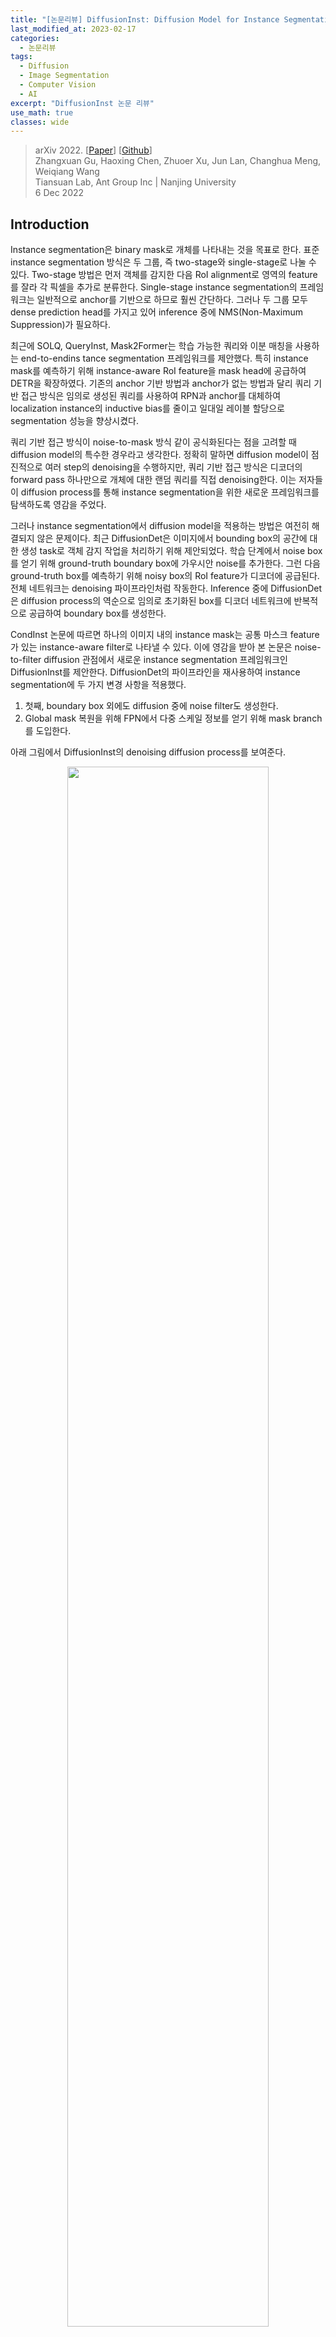 ```yaml
---
title: "[논문리뷰] DiffusionInst: Diffusion Model for Instance Segmentation"
last_modified_at: 2023-02-17
categories:
  - 논문리뷰
tags:
  - Diffusion
  - Image Segmentation
  - Computer Vision
  - AI
excerpt: "DiffusionInst 논문 리뷰"
use_math: true
classes: wide
---
```


> arXiv 2022. [[Paper](https://arxiv.org/abs/2212.02773)] [[Github](https://github.com/chenhaoxing/DiffusionInst)]  
> Zhangxuan Gu, Haoxing Chen, Zhuoer Xu, Jun Lan, Changhua Meng, Weiqiang Wang  
> Tiansuan Lab, Ant Group Inc | Nanjing University  
> 6 Dec 2022  

## Introduction
Instance segmentation은 binary mask로 개체를 나타내는 것을 목표로 한다. 표준 instance segmentation 방식은 두 그룹, 즉 two-stage와 single-stage로 나눌 수 있다. Two-stage 방법은 먼저 객체를 감지한 다음 RoI alignment로 영역의 feature를 잘라 각 픽셀을 추가로 분류한다. Single-stage instance segmentation의 프레임워크는 일반적으로 anchor를 기반으로 하므로 훨씬 간단하다. 그러나 두 그룹 모두 dense prediction head를 가지고 있어 inference 중에 NMS(Non-Maximum Suppression)가 필요하다.

최근에 SOLQ, QueryInst, Mask2Former는 학습 가능한 쿼리와 이분 매칭을 사용하는 end-to-endins tance segmentation 프레임워크를 제안했다. 특히 instance mask를 예측하기 위해 instance-aware RoI feature을 mask head에 공급하여 DETR을 확장하였다. 기존의 anchor 기반 방법과 anchor가 없는 방법과 달리 쿼리 기반 접근 방식은 임의로 생성된 쿼리를 사용하여 RPN과 anchor를 대체하여 localization instance의 inductive bias를 줄이고 일대일 레이블 할당으로 segmentation 성능을 향상시켰다.

쿼리 기반 접근 방식이 noise-to-mask 방식 같이 공식화된다는 점을 고려할 때 diffusion model의 특수한 경우라고 생각한다. 정확히 말하면 diffusion model이 점진적으로 여러 step의 denoising을 수행하지만, 쿼리 기반 접근 방식은 디코더의 forward pass 하나만으로 개체에 대한 랜덤 쿼리를 직접 denoising한다. 이는 저자들이 diffusion process를 통해 instance segmentation을 위한 새로운 프레임워크를 탐색하도록 영감을 주었다. 

그러나 instance segmentation에서 diffusion model을 적용하는 방법은 여전히 해결되지 않은 문제이다. 최근 DiffusionDet은 이미지에서 bounding box의 공간에 대한 생성 task로 객체 감지 작업을 처리하기 위해 제안되었다. 학습 단계에서 noise box를 얻기 위해 ground-truth boundary box에 가우시안 noise를 추가한다. 그런 다음 ground-truth box를 예측하기 위해 noisy box의 RoI feature가 디코더에 공급된다. 전체 네트워크는 denoising 파이프라인처럼 작동한다. Inference 중에 DiffusionDet은 diffusion process의 역순으로 임의로 초기화된 box를 디코더 네트워크에 반복적으로 공급하여 boundary box를 생성한다. 

CondInst 논문에 따르면 하나의 이미지 내의 instance mask는 공통 마스크 feature가 있는 instance-aware filter로 나타낼 수 있다. 이에 영감을 받아 본 논문은 noise-to-filter diffusion 관점에서 새로운 instance segmentation 프레임워크인 DiffusionInst를 제안한다. DiffusionDet의 파이프라인을 재사용하여 instance segmentation에 두 가지 변경 사항을 적용했다. 

1. 첫째, boundary box 외에도 diffusion 중에 noise filter도 생성한다.
2. Global mask 복원을 위해 FPN에서 다중 스케일 정보를 얻기 위해 mask branch를 도입한다. 

아래 그림에서 DiffusionInst의 denoising diffusion process를 보여준다.

<center><img src='{{"/assets/img/diffusioninst/diffusioninst-fig1.webp" | relative_url}}' width="80%"></center>
<br>
Multi-step inference를 수행하는 능력 외의 또 다른 장점은 noisy라게 생성된 필터가 무작위로 선택된 시간 $$t \in \{0, 1, \cdots, T\}$$에 따라 다른 분포의 noise를 포함할 수 있다는 것이다. 경우에 따라 $T$ denoising step는 $T$개의 다른 분포의 noise로 볼 수 있으며, 이는 학습의 어려움을 크게 증가시키고 모델 견고성과 성능에 크게 기여한다. 

## Methodology
### 1. Preliminaries
#### Diffusion Model
최근 diffusion model은 일반적으로 2개의 Markov chain을 사용한다. 하나는 이미지에 noise를 더하는 forward chain이고, 다른 하나는 noise를 제거하여 이미지를 복원하는 reverse chain이다. 데이터 분포 $x_0 \sim q(x_0)$가 주어지면 $t$에서의 forward process를 $q(x_t \vert x_{t-1})$로 정의한다. 이 process는 점진적으로 가우시안 noise를 분산 schedule에 따라 데이터에 추가한다.

$$
\begin{equation}
q(x_t \vert x_{t-1}) = \mathcal{N} (x_t; \sqrt{1 - \beta_t} x_{t-1}, \beta_t I)
\end{equation}
$$

$x_0$가 주어지면 $\epsilon \sim \mathcal{N}(0,I)$을 샘플링하여 $x_t$의 샘플을 쉽게 얻을 수 있다. 

$$
\begin{equation}
x_t = \sqrt{\vphantom{1} \bar{\alpha}_t} x_0 + \sqrt{1 - \bar{\alpha}_t} \epsilon, \quad \quad \bar{\alpha}_t = \prod_{s=0}^t (1 - \beta_s)
\end{equation}
$$

신경망은 서로 다른 $$t \in \{1, \cdots, T\}$$에 대하여 $x_t$에서 $x_0$를 예측하도록 학습된다. Inference 시에는 random noise $x_T$에서 시작하여 반복적으로 reverse chain을 적용하여 $x_0$를 얻는다. 

#### DiffusionDet
Object detection task의 첫 번째 diffusion model이다. 데이터 샘플은 bounding box의 집합 $x_0 = b$이고, $b \in \mathbb{R}^{N \times 4}$는 $N$개의 box로 이루어진 집합이다. 

학습 중에는 먼저 diffusion process를 구성한 뒤 이 process를 reverse한다. 원래 ground-truth box에 추가로 box를 padding하면 모델이 고정된 수의 instance box를 처리할 수 있다. Set prediction loss는 레이블 할당 전략으로 optimal transport assignment을 사용하여 전체 DiffusionDet를 최적화하는 데 활용된다. 

DiffusionDet의 inference 과정은 추가로 DDIM을 사용하여 다음 step을 위한 box를 복원한다. 

### 2. Mask Representation
Instance는 일반적으로 binary mask로 표시된다. 그러나 PolarMask와 BlendMask에 따르면 instance mask에 대한 다양한 표현 방법이 있다. 예를 들어 PolarMask는 극좌표를 사용하여 instance mask를 공식화한다. 360도를 36방향으로 나누어 중심점에서 36차원 벡터로 하나의 마스크를 나타내며 각 값은 반직선 길이를 나타낸다. 경우에 따라 상자(4차원 벡터)가 매우 거친 마스크로 보일 수도 있다. 

결과적으로 dynamic mask head를 사용하여 CondInst를 따르는 instance mask를 나타낸다. 구체적으로 instance mask는 mask branch와 instance별 필터 $\theta \in \mathbb{R}^d$에서 instance에 구애받지 않는 mask feature map $F_{mask}$를 convolution하여 생성할 수 있으며 다음과 같이 계산된다.

$$
\begin{equation}
m = \phi (F_{mask}; \theta)
\end{equation}
$$

$F_{mask}$는 FPN feature $$\{P_3, P_4, P_5\}$$로 이루어진 multi-scale fused feature map이다. $m \in \mathbb{R}^{H \times W}$는 예측된 binary mask이다. $\phi$는 mask head를 나타내며 필터 $\theta$를 가중치로 하는 3개의 1$\times$1 convolutional layer로 구성된다. 

Diffusion process에서 instance mask를 나타내기 위해 필터를 사용하면 두 가지 이점이 있다. 하나는 전체 마스크에 대한 random noise를 직접 제거하는 것이므로 벡터보다 훨씬 더 복잡하다. DiffusionDet은 noise-to-box 세팅에서 놀라운 결과를 보여주었지만, noise-to-box의 성공으로 noise-to-filter 프로세스를 제안하는 것은 자연스럽다. 

또 다른 이점은 광범위하게 사용되는 box-to-mask 예측 방식, 즉 RoI feature를 local mask로 디코딩하는 것을 global mask 예측을 위한 dynamic mask head로 대체한다는 것이다. Boundary box와 달리 instance box는 instance 가장자리에 대한 더 높은 요구 사항으로 인해 더 큰 receptive field가 필요하다. RoI feature는 일반적으로 instance 가장자리의 디테일이 모두 누락된 크기의 다운샘플링된 feature map에서 잘린다. 이를 위해 마스크를 필터와 multi-scale feature의 조합으로 표현하면 만족스러운 instance segmentation 성능으로 DiffusionInst를 구축하는 데 도움이 될 수 있다. 

### 3. DiffusionInst
위와 같은 CondInst의 마스크 표현 방법을 사용하면 DiffusionInst의 데이터 샘플을 instance segmentation을 위한 필터 $x_0 = \theta$로 간주할 수 있다. DiffusionInst의 전체 프레임워크는 아래 그림에 설명되어 있다. 

<center><img src='{{"/assets/img/diffusioninst/diffusioninst-fig2.webp" | relative_url}}' width="80%"></center>
<br>
전체 아키텍처는 주로 다음 구성 요소를 포함한다. 

1. CNN (ex. ResNet-50)이나 Swin (ex. Swin-B) backbone을 사용하여 FPN으로 컴팩트한 visual feature 표현을 추출한다. 
2. FPN으로부터 여러 스케일 정보를 융합하기 위해 mask branch가 활용되며, 이는 mask feature $F_{mask} \in \mathbb{R}^{c \times H/4 \times W/4}$를 출력한다. 

이 두 구성 요소는 인코더처럼 작동하며, 입력 이미지는 feature 추출을 위해 한 번만 전달한다. 

3. 디코더의 경우 필터와 연결된 noisy한 boundary box 집합을 입력으로 사용하여 denoising process로 box와 필터를 정제한다. 이 구성 요소는 DiffusionDet에서 빌려온 것이며 반복적으로 호출할 수 있다.
4. Mask feature $F_{mask}$와 denoising 필터를 사용하여 instance mask를 재구성한다. DiffusionDet과 마찬가지로 boundary box에 최적화 대상을 유지하지만 더 나은 이해를 위해 생략한다.

#### Training
학습하는 동안 해당 boundary box에 의존하는 ground-truth에서 noise 필터로의 diffusion process를 구성하는 경향이 있다. Noise를 추가한 후 모델을 학습시켜 이 process를 reverse한다. 입력 이미지에 $N$개의 instacne mask $(m^{gt} \in \mathbb{R}^{N \times H \times W})$가 있다고 가정하면 분할해야 한다. 이 ground-truth box를 noisy한 box로 만들기 위해 시간 $t$를 랜덤하게 선택한다. 학습을 위한 noisy한 instance 필터도 noisy한 box feature와 하나의 fully-connected layer $\eta$로 생성된다. Ground-truth padding과 손상에 대한 디테일은 DiffusionDet에서 찾을 수 있다. 결론적으로 예측된 instance mask를 다음과 같이 얻을 수 있다 (디코더의 denoising process는 $f(b, t)$로 표시됨).

$$
\begin{aligned}
b_t & = \sqrt{\vphantom{1} \bar{\alpha}_t} b_0^{gt} + \sqrt{1 - \bar{\alpha}_t} \epsilon \\
\theta_0 & = \eta (f(b_t, t)) \\
m & = \phi (F_{mask}; \theta_0)
\end{aligned}
$$

CondInst에서 사용한 dice loss를 함께 사용하여 다음과 같은 목적 함수를 얻을 수 있다.

$$
\begin{equation}
L_{overall} = L_{det} + \lambda L_{dice} (m, m^{gt})
\end{equation}
$$

$L_{det}$는 DiffusionDet의 loss이고 $\lambda = 5$로 두어 두 loss의 균형을 맞춘다. DiffusionDet을 따라 여러 디코더 단계에서 여러 supervision을 수행한다. 

#### Inference
DiffusionDet의 inference 파이프라인은 noise에서 instance 필터로의 denoising sampling process이다. 가우시안 분포에서 샘플링한 $b_T$에서 시작하여 모델은 점진적으로 예측을 정제한다. 

$$
\begin{aligned}
b_0 & = f(\cdots (f(b_{T-s}, T-s))), \quad s = \{0, \cdots, T\} \\
\theta_0 & = \eta (b_0) \\
m & = \phi (F_{mask}; \theta_0)
\end{aligned}
$$

DiffusionDet과 같이 본 논문의 모델도 DDIM을 사용한다. 

### 4. Discussion
Diffusion model을 instacne segmentation task에 성공적으로 도입했지만 일부 측면은 여전히 개선이 필요하다. 

1. Ground-truth 필터를 얻기 어렵기 때문에 noise-to-filter 프로세스가 여전히 boundary box에 의존한다. 저자들은 앞으로의 연구에서 boundary box의 목적 함수 없이 DiffusionInst를 직접 학습할 수 있는지 확인한다고 한다. 
2. Multi-step denoising의 상당한 성능 향상이 필요하다. 구체적으로 4-step denoising을 수행할 때 1% 미만의 AP만 향상된다. 저자들은 앞으로의 연구에서 DDIM 대신 새로운 샘플 전략을 연구하여 보다 효과적인 multi-step denoising을 유도하고자 한다. 
3. 생성 task를 처리하기 위해 diffusion model이 자연스럽게 제안되기 때문에 판별 task에서 noise-to-filter 프로세스는 정확한 instance context가 조건으로 필요하다. Instance context는 대표적인 backbone feature와 넓은 receptive field에 크게 의존한다. 
4. DiffusionInst는 SOLO와 Mask RCNN과 같은 표준 instacne segmentation 접근 방식보다 만족스러운 성능을 얻기 위해 더 많은 epoch을 사용한다. Inference 동안 DiffusionInst의 속도도 느리다. 더 빠른 학습과 더 효율적인 denoising process를 설계하는 방법은 필수적이지만 아직 연구되지 않았다.

## Experiments
- 데이터셋: COCO, LVISv1.0 (LVIS는 COCO와 동일한 이미지를 사용하지만 긴 instacne에 집중한 데이터셋)
- Implement Details
  - Backbone: ResNet-50, ResNet-101, Swin-Base, Swin-Large에 FPN 사용
  - Swin transformer backbone은 224$\times$224 ImageNet22k에서 사전 학습됨
  - AdamW optimizer (learning rate = $2.5 \times 10^{-5}$, weight decay = $1 \times 10^{-4}$), batch size 32
  - Data augmentation: random horizontal flip, scale jitter, random crop (MixUp, Mosaic은 사용되지 않음)
  - 8개의 A100 GPU로 26시간 학습

### 1. Comparison with State-of-the-art
#### COCO validation set
<center><img src='{{"/assets/img/diffusioninst/diffusioninst-table1.webp" | relative_url}}' width="80%"></center>
<br>
위 표는 COCO validation set에서의 instacne segmentation 결과이다. 표로부터 4가지 결론을 얻을 수 있다. 

1. Backbone의 유연성과 capacity가 증가하면 성능이 좋아진다. 
2. RPN을 제거하면 instance 위치를 모델이 직접 찾아야 하므로 수렴이 느려진다. 
3. Multi-step denoising은 이점이 있지만 diffusion model의 경우 FPS가 감소한다. 
4. DiffusionInst는 큰 instacne에 대하여 성능이 좋지만 몇몇 작은 instacne는 놓친다. 이는 더 넓은 receptive field가 필요함을 뜻한다. 

#### COCO test-dev set
<center><img src='{{"/assets/img/diffusioninst/diffusioninst-table2.webp" | relative_url}}' width="47%"></center>

#### LVIS dataset
<center><img src='{{"/assets/img/diffusioninst/diffusioninst-table3.webp" | relative_url}}' width="47%"></center>

### 2. Ablation Studies
<center><img src='{{"/assets/img/diffusioninst/diffusioninst-table4.webp" | relative_url}}' width="47%"></center>

### 3. Visualizations
<center><img src='{{"/assets/img/diffusioninst/diffusioninst-fig3.webp" | relative_url}}' width="95%"></center>